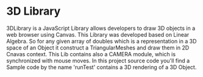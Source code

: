 # 3D Library

3DLibrary is a JavaScript Library allows developers to draw 3D objects in a web browser using Canvas. This Library was developed based on Linear Algebra.
So for any given array of doubles which is a representation in a 3D space of an Object it construct a TriangularMeshes and draw them in 2D Cnavas context.
This Lib contains also a CAMERA module, which is synchronized with mouse moves.
In this project source code you'll find a Sample code by the name 'runTest' contains a 3D rendering of a 3D Object.
 
